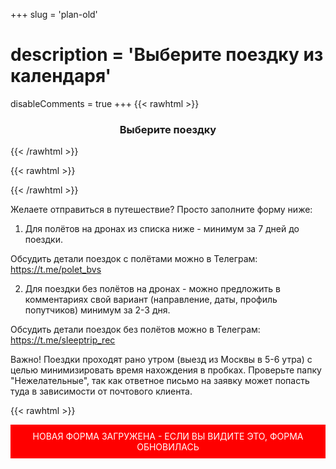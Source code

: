 +++
slug = 'plan-old'
# description = 'Выберите поездку из календаря'
disableComments = true
+++
{{< rawhtml >}}
<h3 align="center">Выберите поездку</h3>
{{< /rawhtml >}}

{{< rawhtml >}}
<div data-tockify-component="calendar" data-tockify-calendar="sleeptrip.calendar">
</div>
<script data-cfasync="false" data-tockify-script="embed" src="https://public.tockify.com/browser/embed.js">
</script>
{{< /rawhtml >}}
    

Желаете отправиться в путешествие?
Просто заполните форму ниже:
1. Для полётов на дронах из списка ниже - минимум за 7 дней до поездки.

Обсудить детали поездок с полётами можно в Телеграм:   https://t.me/polet_bvs

2. Для поездки без полётов на дронах - можно предложить в комментариях свой вариант (направление, даты, профиль попутчиков) минимум за 2-3 дня.

Обсудить детали поездок без полётов можно в Телеграм:   https://t.me/sleeptrip_rec 

Важно! Поездки проходят рано утром (выезд из Москвы в 5-6 утра) с целью минимизировать время нахождения в пробках. Проверьте папку "Нежелательные", так как ответное письмо на заявку может попасть туда в зависимости от почтового клиента.

{{< rawhtml >}}
<div style="background: red; color: white; padding: 10px; text-align: center; margin: 10px 0;">
    НОВАЯ ФОРМА ЗАГРУЖЕНА - ЕСЛИ ВЫ ВИДИТЕ ЭТО, ФОРМА ОБНОВИЛАСЬ
</div>
<div class="travel-form-container">
    <!-- Сообщения об успехе/ошибке -->
    <script>
    document.addEventListener('DOMContentLoaded', function() {
        const urlParams = new URLSearchParams(window.location.search);
        const success = urlParams.get('success');
        const error = urlParams.get('error');
        
        if (success) {
            const messageDiv = document.createElement('div');
            messageDiv.className = 'form-message form-success';
            messageDiv.textContent = success;
            document.querySelector('.travel-form-container').insertBefore(messageDiv, document.querySelector('.travel-form'));
        }
        
        if (error) {
            const messageDiv = document.createElement('div');
            messageDiv.className = 'form-message form-error';
            messageDiv.textContent = error;
            document.querySelector('.travel-form-container').insertBefore(messageDiv, document.querySelector('.travel-form'));
        }
    });
    </script>

    <form class="travel-form" action="/send_plan.php" method="POST">
        <div class="form-group">
            <label for="name">Имя *</label>
            <input type="text" id="name" name="name" placeholder="Введите Ваше имя" required>
        </div>

        <div class="form-group">
            <label for="email">E-mail *</label>
            <input type="email" id="email" name="email" placeholder="Введите Ваш email" required>
        </div>

        <div class="form-group">
            <label for="phone">Телефон (необязательно)</label>
            <input type="tel" id="phone" name="phone" placeholder="Введите телефон">
        </div>

        <div class="form-group">
            <label for="bvs_number">Учётный номер БВС (если уже направляли ранее) или предложите направление/даты поездки без БВС (необязательно)</label>
            <textarea id="bvs_number" name="bvs_number" placeholder="Свой вариант поездки или учётный номер дрона"></textarea>
        </div>

        <div class="form-group">
            <label for="trip_period">Выпадающий список</label>
            <select id="trip_period" name="trip_period">
                <option value="">Выберите период</option>
                <option value="Полёты в июне 2025 года">Полёты в июне 2025 года</option>
                <option value="Полёты в июле 2025 года">Полёты в июле 2025 года</option>
                <option value="Полёты в августе 2025 года">Полёты в августе 2025 года</option>
                <option value="Полёты в сентябре 2025 года">Полёты в сентябре 2025 года</option>
                <option value="Свой вариант без БВС">Свой вариант без БВС</option>
            </select>
        </div>

        <div class="form-group">
            <label>Согласие на обработку персональных данных *</label>
            <div style="margin-top: 0.5rem;">
                <label style="display: flex; align-items: flex-start; font-weight: normal; margin-bottom: 0.5rem;">
                    <input type="radio" name="consent" value="agree" required style="margin-right: 0.5rem; margin-top: 0.2rem; width: auto;">
                    <span>Я согласен на обработку персональных данных для оформления заявки, гарантирую, что передаю свои персональные данные</span>
                </label>
                <label style="display: flex; align-items: center; font-weight: normal;">
                    <input type="radio" name="consent" value="disagree" style="margin-right: 0.5rem; width: auto;">
                    <span>Не согласен на обработку персональных данных</span>
                </label>
            </div>
        </div>

        <div class="form-group">
            <label>Укажите свой возраст *</label>
            <div style="margin-top: 0.5rem;">
                <label style="display: flex; align-items: center; font-weight: normal; margin-bottom: 0.5rem;">
                    <input type="radio" name="age" value="18+" required style="margin-right: 0.5rem; width: auto;">
                    <span>Мне более 18 лет</span>
                </label>
                <label style="display: flex; align-items: center; font-weight: normal;">
                    <input type="radio" name="age" value="under18" style="margin-right: 0.5rem; width: auto;">
                    <span>Мне менее 18 лет</span>
                </label>
            </div>
        </div>

        <button type="submit" class="submit-btn">
            Отправить
        </button>
    </form>
</div>
{{< /rawhtml >}}


